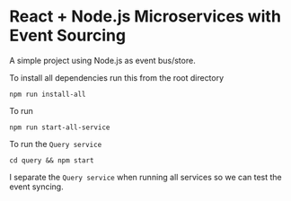 # React +  Node.js Microservices with Event Sourcing
A simple project using Node.js as event bus/store.

To install all dependencies run this from the root directory
```
npm run install-all
```
To run
```
npm run start-all-service
```
To run the `Query service`
```
cd query && npm start
```

I separate the `Query service` when running all services so we can test the event syncing.
